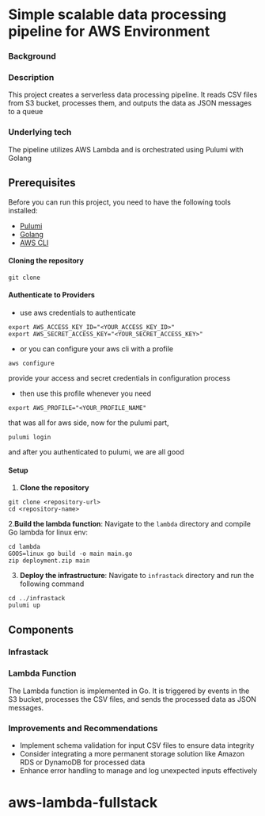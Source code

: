 # Simple scalable data processing pipeline for AWS Environment

### Background


### Description
This project creates a serverless data processing pipeline. It reads CSV files from S3 bucket, processes them, and outputs the data as JSON messages to a queue

### Underlying tech
The pipeline utilizes AWS Lambda and is orchestrated using Pulumi with Golang


## Prerequisites
Before you can run this project, you need to have the following tools installed:
- [Pulumi](https://www.pulumi.com/docs/get-started/install/)
- [Golang](https://golang.org/dl/)
- [AWS CLI](https://aws.amazon.com/cli/)


#### Cloning the repository
```
git clone 
```

#### Authenticate to Providers
- use aws credentials to authenticate
```
export AWS_ACCESS_KEY_ID="<YOUR_ACCESS_KEY_ID>"
export AWS_SECRET_ACCESS_KEY="<YOUR_SECRET_ACCESS_KEY>"
```

- or you can configure your aws cli with a profile
```
aws configure
```
provide your access and secret credentials in configuration process

- then use this profile whenever you need
```
export AWS_PROFILE="<YOUR_PROFILE_NAME"
```

that was all for aws side, now for the pulumi part,

```
pulumi login
```

and after you authenticated to pulumi, we are all good

#### Setup

1. **Clone the repository**
```
git clone <repository-url>
cd <repository-name>
```

2.**Build the lambda function**: Navigate to the `lambda` directory and compile Go lambda for linux env:
```
cd lambda
GOOS=linux go build -o main main.go
zip deployment.zip main
```

3. **Deploy the infrastructure**: Navigate to `infrastack` directory and run the following command
```
cd ../infrastack
pulumi up
```


## Components

### Infrastack


### Lambda Function

The Lambda function is implemented in Go. It is triggered by events in the S3 bucket, processes the CSV files, and sends the processed data as JSON messages.

### Improvements and Recommendations

- Implement schema validation for input CSV files to ensure data integrity
- Consider integrating a more permanent storage solution like Amazon RDS or DynamoDB for processed data
- Enhance error handling to manage and log unexpected inputs effectively

# aws-lambda-fullstack
